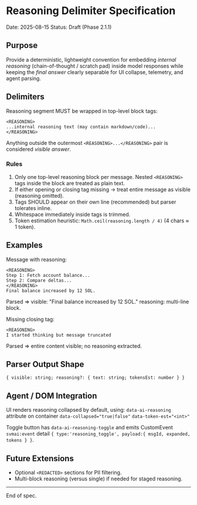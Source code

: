# Reasoning Delimiter Specification

Date: 2025-08-15
Status: Draft (Phase 2.1.1)

## Purpose
Provide a deterministic, lightweight convention for embedding *internal reasoning* (chain-of-thought / scratch pad) inside model responses while keeping the *final answer* clearly separable for UI collapse, telemetry, and agent parsing.

## Delimiters
Reasoning segment MUST be wrapped in top-level block tags:

```
<REASONING>
...internal reasoning text (may contain markdown/code)...
</REASONING>
```

Anything outside the outermost `<REASONING>...</REASONING>` pair is considered *visible answer*.

### Rules
1. Only one top-level reasoning block per message. Nested `<REASONING>` tags inside the block are treated as plain text.
2. If either opening or closing tag missing -> treat entire message as visible (reasoning omitted).
3. Tags SHOULD appear on their own line (recommended) but parser tolerates inline.
4. Whitespace immediately inside tags is trimmed.
5. Token estimation heuristic: `Math.ceil(reasoning.length / 4)` (4 chars ≈ 1 token).

## Examples

Message with reasoning:
```
<REASONING>
Step 1: Fetch account balance...
Step 2: Compare deltas...
</REASONING>
Final balance increased by 12 SOL.
```
Parsed => visible: "Final balance increased by 12 SOL." reasoning: multi-line block.

Missing closing tag:
```
<REASONING>
I started thinking but message truncated
```
Parsed => entire content visible; no reasoning extracted.

## Parser Output Shape
`{ visible: string; reasoning?: { text: string; tokensEst: number } }`

## Agent / DOM Integration
UI renders reasoning collapsed by default, using:
`data-ai-reasoning` attribute on container
`data-collapsed="true|false"`
`data-token-est="<int>"`

Toggle button has `data-ai-reasoning-toggle` and emits CustomEvent `svmai:event` detail `{ type:'reasoning_toggle', payload:{ msgId, expanded, tokens } }`.

## Future Extensions
- Optional `<REDACTED>` sections for PII filtering.
- Multi-block reasoning (versus single) if needed for staged reasoning.

---
End of spec.
